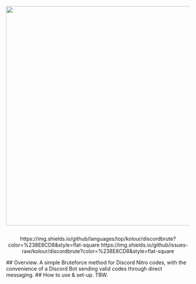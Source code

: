 # <p align="center"> <img src="https://github.com/kolour/dnb/blob/master/discordbrute.png" width="600"> </p>
<p align="center"> https://img.shields.io/github/languages/top/kolour/discordbrute?color=%238E8CD8&style=flat-square https://img.shields.io/github/issues-raw/kolour/discordbrute?color=%238E8CD8&style=flat-square </p>
## Overview.
A simple Bruteforce method for Discord Nitro codes, with the convenience of a Discord Bot sending valid codes through direct messaging. 
## How to use & set-up.
TBW.

